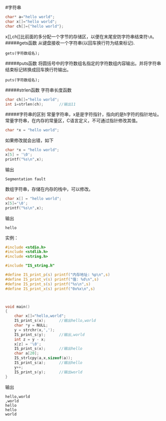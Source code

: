 #字符串
```c
char* a="hello world";
char x[]="hello world";
char ch[]={"hello world"};
```
x[],ch[]比前面的多分配一个字节的存储区，以便在末尾安防字符串结束符`\0`。
#####gets函数
从键盘接收一个字符串(以回车换行符为结束标记).
```text
gets(字符数组名);
```
#####puts函数
将圆括号中的字符数组名指定的字符数组内容输出。并将字符串结束标记转换成回车换行符输出。
```text
puts(字符数组名);
```
#####strlen函数
字符串长度函数
```c
char ch[]="hello world";
int i=strlen(ch);		//输出11
```
#####字符串的区别
常量字符串，x是是字符指针，指向的是h字符的指针地址。常量字符串，在内存的常量区，C语言定义，不可通过指针修改其值。
```c
char *x = "hello world";
```
如果修改就会出错，如下
```c
char *x = "hello world";
x[5] = '\0';
printf("%s\n",x);
```
输出
```text
Segmentation fault
```
数组字符串，存储在内存的栈中，可以修改。
```c
char x[] = "hello world";
x[5]='\0';
printf("%s\n",x);
```
输出
```text
hello
```
实例：
```c
#include <stdio.h>
#include <stdlib.h>
#include <string.h>

#include "IS_string.h"

#define IS_print_p(s) printf("内存地址: %p\n",s)
#define IS_print_v(s) printf("值: %d\n",s)
#define IS_print_s(s) printf("%s\n",s)
#define IS_print_x(s) printf("0x%x\n",s)



void main()
{
	char x[]="hello,world";
	IS_print_s(x);		//输出hello,world
	char *y = NULL;
	y = strchr(x,',');
	IS_print_s(y);		//输出,world
	int z = y - x;
	x[z] = '\0';
	IS_print_s(x); 		//输出hello
	char a[20];
	IS_strlcpy(a,x,sizeof(a));
	IS_print_s(a);		//输出hello
	y++;
	IS_print_s(y);		//输出world
}
```
输出
```text
hello,world
,world
hello
hello
world
```



